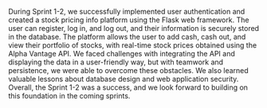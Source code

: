 During Sprint 1-2, we successfully implemented user authentication and created a stock pricing info platform using the Flask web framework. The user can register, log in, and log out, and their information is securely stored in the database. The platform allows the user to add cash, cash out, and view their portfolio of stocks, with real-time stock prices obtained using the Alpha Vantage API. We faced challenges with integrating the API and displaying the data in a user-friendly way, but with teamwork and persistence, we were able to overcome these obstacles. We also learned valuable lessons about database design and web application security. Overall, the Sprint 1-2 was a success, and we look forward to building on this foundation in the coming sprints.
